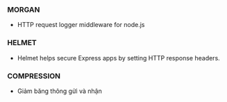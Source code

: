 ### MORGAN
- HTTP request logger middleware for node.js
### HELMET
- Helmet helps secure Express apps by setting HTTP response headers.

### COMPRESSION
- Giảm băng thông gửi và nhận
